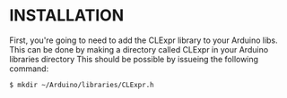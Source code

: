 # INSTALLATION
First, you're going to need to add the CLExpr library to your Arduino libs.
This can be done by making a directory called CLExpr in your Arduino libraries directory
This should be possible by issueing the following command:
```
$ mkdir ~/Arduino/libraries/CLExpr.h
```
